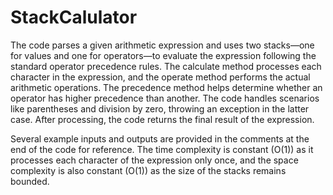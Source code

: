 # StackCalulator
The code parses a given arithmetic expression and uses two stacks—one for values and one for operators—to evaluate the expression following the standard operator precedence rules. The calculate method processes each character in the expression, and the operate method performs the actual arithmetic operations. The precedence method helps determine whether an operator has higher precedence than another. The code handles scenarios like parentheses and division by zero, throwing an exception in the latter case. After processing, the code returns the final result of the expression.

Several example inputs and outputs are provided in the comments at the end of the code for reference. The time complexity is constant (O(1)) as it processes each character of the expression only once, and the space complexity is also constant (O(1)) as the size of the stacks remains bounded.
